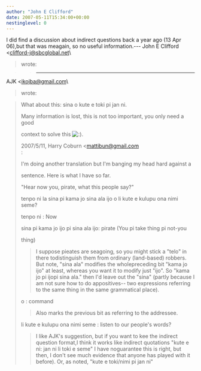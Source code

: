 ```yaml
---
author: "John E Clifford"
date: 2007-05-11T15:34:00+00:00
nestinglevel: 0
---
```

I did find a discussion about indirect questions back a year ago (13 Apr 06),but that was meagain, so no useful information.---
 John E Clifford <[clifford-j@sbcglobal.net](mailto://clifford-j@sbcglobal.net)\
> wrote:

>> ---
 AJK <[ikojba@gmail.com](mailto://ikojba@gmail.com)\
> wrote:

>> 
> What about this: sina o kute e toki pi jan ni.
> 
> Many information is lost, this is not too important, you only need a good
> 
> context to solve this ![:)](images/smilies/icon_e_smile.gif "Smile").
> 
>> 
> 2007/5/11, Harry Coburn <[mattibun@gmail.com](mailto://mattibun@gmail.com)\
>:
> 
> 
>> 
> 
> I'm doing another translation but I'm banging my head hard against a
> 
> 
> sentence. Here is what I have so far.
> 
> 
>> 
> 
> "Hear now you, pirate, what this people say?"
> 
> 
>> 
> 
> tenpo ni la sina pi kama jo sina ala ijo o li kute e kulupu ona nimi seme?
> 
> 
>> 
> 
> tenpo ni : Now
> 
> 
>> 
> 
> sina pi kama jo ijo pi sina ala ijo: pirate (You pi take thing pi not-you
> 
> 
> thing)
>> I suppose pieates are seagoing, so you might stick a "telo" in there todistinguish them from
> ordinary (land-based) robbers. But note, "sina ala" modifies the wholepreceding bit "kama jo
> ijo" at least, whereas you want it to modify just "ijo". So "kama jo pi ijopi sina ala." then
> I'd leave out the "sina" (partly because I am not sure how to do appositives--
 two expressions
> referring to the same thing in the same grammatical place).
>> 
> 
> o : command
>> Also marks the previous bit as referring to the addressee.
>> 
> 
> li kute e kulupu ona nimi seme : listen to our people's words?
>> I like AJK's suggestion, but if you want to kee the indirect question format,I think it works
> like indirect quotations "kute e ni: jan ni li toki e seme" I have noguarantee this is right,
> but then, I don't see much evidence that anyone has played with it before). Or, as noted, "kute
> e
> toki/nimi pi jan ni"
>